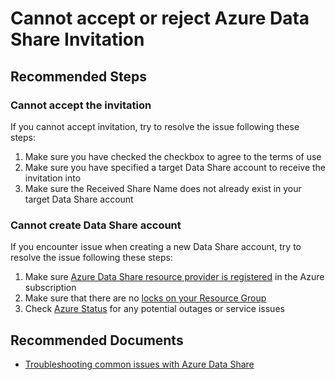 <properties
  pagetitle="Cannot accept or reject Azure Data Share Invitation"
  service="microsoft.datashare"
  resource="accounts"
  ms.author="jife"
  selfhelptype="Generic"
  supporttopicids="32675621"
  resourcetags=""
  productpesids="16762"
  cloudenvironments="public,fairfax,usnat,ussec,mooncake,blackforest"
  articleid="6d9713ad-1ea2-4476-8a02-44b96e755334"
  ownershipid="AzureData_DataShare" />
# Cannot accept or reject Azure Data Share Invitation

## **Recommended Steps**

### Cannot accept the invitation

If you cannot accept invitation, try to resolve the issue following these steps:

   1. Make sure you have checked the checkbox to agree to the terms of use
   1. Make sure you have specified a target Data Share account to receive the invitation into
   1. Make sure the Received Share Name does not already exist in your target Data Share account

### Cannot create Data Share account

If you encounter issue when creating a new Data Share account, try to resolve the issue following these steps:

   1. Make sure [Azure Data Share resource provider is registered](https://docs.microsoft.com/azure/data-share/concepts-roles-permissions#resource-provider-registration) in the Azure subscription
   1. Make sure that there are no [locks on your Resource Group](https://docs.microsoft.com/azure/azure-resource-manager/resource-group-lock-resources)
   1. Check [Azure Status](https://status.azure.com/status) for any potential outages or service issues

## **Recommended Documents**

* [Troubleshooting common issues with Azure Data Share](https://docs.microsoft.com/azure/data-share/data-share-troubleshoot)
